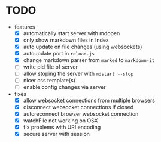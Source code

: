 # TODO

* features
  * [x] automatically start server with mdopen
  * [x] only show markdown files in Index
  * [x] auto update on file changes (using websockets)
  * [x] autoupdate port in `reload.js`
  * [x] change markdown parser from `marked` to `markdown-it`
  * [ ] write pid file of server
  * [ ] allow stoping the server with `mdstart --stop`
  * [ ] nicer css template(s)
  * [ ] enable config changes via server

* fixes
  * [x] allow websocket connections from multiple browsers
  * [x] disconnect websocket connections if closed
  * [x] autoreconnect browser websocket connection
  * [x] watchFile not working on OSX
  * [x] fix problems with URI encoding
  * [x] secure server with session
